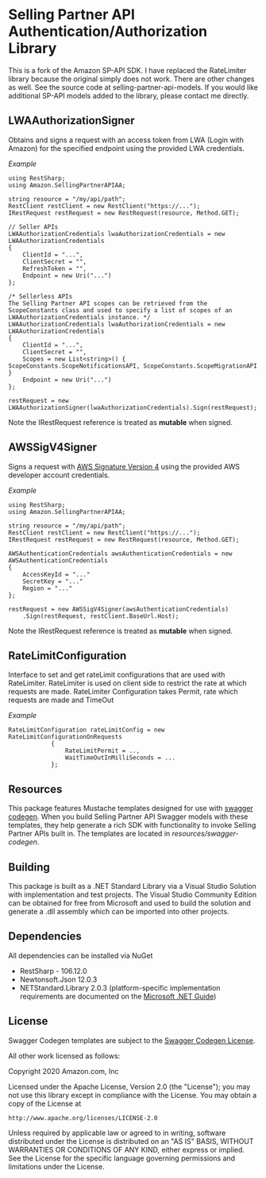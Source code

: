 # Selling Partner API Authentication/Authorization Library
This is a fork of the Amazon SP-API SDK. I have replaced the RateLimiter library because the original simply does not work. 
There are other changes as well. See the source code at selling-partner-api-models. 
If you would like additional SP-API models added to the library, please contact me directly.

## LWAAuthorizationSigner
Obtains and signs a request with an access token from LWA (Login with Amazon) for the specified endpoint using the provided LWA credentials.

*Example*
```
using RestSharp;
using Amazon.SellingPartnerAPIAA;

string resource = "/my/api/path";
RestClient restClient = new RestClient("https://...");
IRestRequest restRequest = new RestRequest(resource, Method.GET);

// Seller APIs
LWAAuthorizationCredentials lwaAuthorizationCredentials = new LWAAuthorizationCredentials
{
    ClientId = "...",
    ClientSecret = "",
    RefreshToken = "",
    Endpoint = new Uri("...")
};

/* Sellerless APIs
The Selling Partner API scopes can be retrieved from the ScopeConstants class and used to specify a list of scopes of an LWAAuthorizationCredentials instance. */
LWAAuthorizationCredentials lwaAuthorizationCredentials = new LWAAuthorizationCredentials
{
    ClientId = "...",
    ClientSecret = "",
    Scopes = new List<string>() { ScopeConstants.ScopeNotificationsAPI, ScopeConstants.ScopeMigrationAPI }
    Endpoint = new Uri("...")
};

restRequest = new LWAAuthorizationSigner(lwaAuthorizationCredentials).Sign(restRequest);  
```
Note the IRestRequest reference is treated as **mutable** when signed.

## AWSSigV4Signer
Signs a request with [AWS Signature Version 4](https://docs.aws.amazon.com/general/latest/gr/signature-version-4.html)
using the provided AWS developer account credentials. 

*Example*
```
using RestSharp;
using Amazon.SellingPartnerAPIAA;

string resource = "/my/api/path";
RestClient restClient = new RestClient("https://...");
IRestRequest restRequest = new RestRequest(resource, Method.GET);

AWSAuthenticationCredentials awsAuthenticationCredentials = new AWSAuthenticationCredentials 
{
    AccessKeyId = "..."
    SecretKey = "..."
    Region = "..."
};

restRequest = new AWSSigV4Signer(awsAuthenticationCredentials)
    .Sign(restRequest, restClient.BaseUrl.Host);
```
Note the IRestRequest reference is treated as **mutable** when signed.

## RateLimitConfiguration

Interface to set and get rateLimit configurations that are used with RateLimiter. RateLimiter is used on client side to restrict the rate at which requests are made. RateLimiter Configuration takes Permit, rate which requests are made and TimeOut 


*Example*
```
RateLimitConfiguration rateLimitConfig = new RateLimitConfigurationOnRequests
            {
                RateLimitPermit = ..,
                WaitTimeOutInMilliSeconds = ...
            }; 

```

## Resources
This package features Mustache templates designed for use with [swagger codegen](https://swagger.io/tools/swagger-codegen/). 
When you build Selling Partner API Swagger models with these templates, they help generate a rich SDK with functionality to invoke Selling Partner APIs built in. The templates are located in *resources/swagger-codegen*.
 
## Building
This package is built as a .NET Standard Library via a Visual Studio Solution with implementation and test projects.  The Visual Studio Community Edition can be obtained for free from Microsoft and used to build the solution and generate a .dll assembly which can be imported into other projects.

## Dependencies
All dependencies can be installed via NuGet
- RestSharp - 106.12.0 
- Newtonsoft.Json 12.0.3
- NETStandard.Library 2.0.3 (platform-specific implementation requirements are documented on the [Microsoft .NET Guide](https://docs.microsoft.com/en-us/dotnet/standard/net-standard))

## License
Swagger Codegen templates are subject to the [Swagger Codegen License](https://github.com/swagger-api/swagger-codegen#license).

All other work licensed as follows:

Copyright 2020 Amazon.com, Inc

Licensed under the Apache License, Version 2.0 (the "License");
you may not use this library except in compliance with the License.
You may obtain a copy of the License at

    http://www.apache.org/licenses/LICENSE-2.0

Unless required by applicable law or agreed to in writing, software
distributed under the License is distributed on an "AS IS" BASIS,
WITHOUT WARRANTIES OR CONDITIONS OF ANY KIND, either express or implied.
See the License for the specific language governing permissions and
limitations under the License.